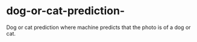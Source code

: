 # dog-or-cat-prediction-
Dog or cat prediction where machine predicts that the photo is of a dog or cat.
